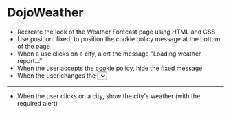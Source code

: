 DojoWeather
=======================================
- Recreate the look of the Weather Forecast page using HTML and CSS
- Use position: fixed; to position the cookie policy message at the bottom of the page
- When a use clicks on a city, alert the message "Loading weather report..."
- When the user accepts the cookie policy, hide the fixed message
- When the user changes the <select> convert the temperatures from Celsius to Fahrenheit
Additional implementation
---------------------------------------
- When the user clicks on a city, show the city's weather (with the required alert)